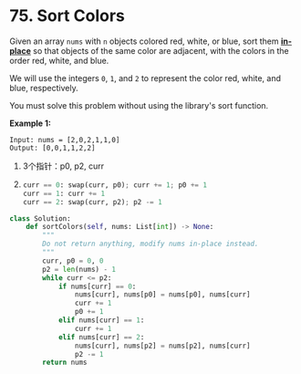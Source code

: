 # 75. Sort Colors

Given an array `nums` with `n` objects colored red, white, or blue, sort them **[in-place](https://en.wikipedia.org/wiki/In-place_algorithm)** so that objects of the same color are adjacent, with the colors in the order red, white, and blue.

We will use the integers `0`, `1`, and `2` to represent the color red, white, and blue, respectively.

You must solve this problem without using the library's sort function.

 

**Example 1:**

```
Input: nums = [2,0,2,1,1,0]
Output: [0,0,1,1,2,2]
```



1. 3个指针：p0, p2, curr

2. ```python
   curr == 0: swap(curr, p0); curr += 1; p0 += 1
   curr == 1: curr += 1
   curr == 2: swap(curr, p2); p2 -= 1
   ```

```python
class Solution:
    def sortColors(self, nums: List[int]) -> None:
        """
        Do not return anything, modify nums in-place instead.
        """
        curr, p0 = 0, 0
        p2 = len(nums) - 1
        while curr <= p2:
            if nums[curr] == 0:
                nums[curr], nums[p0] = nums[p0], nums[curr]
                curr += 1
                p0 += 1
            elif nums[curr] == 1:
                curr += 1
            elif nums[curr] == 2:
                nums[curr], nums[p2] = nums[p2], nums[curr]
                p2 -= 1
        return nums
                
```

